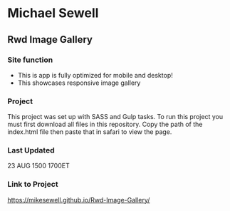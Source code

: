 # Michael Sewell
## Rwd Image Gallery
### Site function
+ This is app is fully optimized for mobile and desktop!
+ This showcases responsive image gallery
### Project
This project was set up with SASS and Gulp tasks. 
To run this project you must first download all files in this repository. 
Copy the path of the index.html file then paste that in safari to view the page. 
### Last Updated
23 AUG 1500 1700ET
### Link to Project
https://mikesewell.github.io/Rwd-Image-Gallery/
